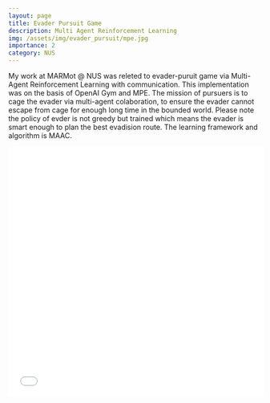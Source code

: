 ```yaml
---
layout: page
title: Evader Pursuit Game
description: Multi Agent Reinforcement Learning
img: /assets/img/evader_pursuit/mpe.jpg
importance: 2
category: NUS
---
```

My work at MARMot @ NUS was releted to evader-puruit game via Multi-Agent Reinforcement Learning with communication. This implementation was on the basis of OpenAI Gym and MPE. The mission of pursuers is to cage the evader via multi-agent colaboration, to ensure the evader cannot escape from cage for enough long time in the bounded world. Please note the policy of evder is not greedy but trained which means the evader is smart enough to plan the best evadision route. The learning framework and algorithm is MAAC.

<div  align="center">    
<iframe height=498 width=510 src="//player.bilibili.com/player.html?aid=250257286&bvid=BV1jv411P75D&cid=403689306&page=1" scrolling="no" border="0" frameborder="no" framespacing="0" allowfullscreen="true"> </iframe>
</div>